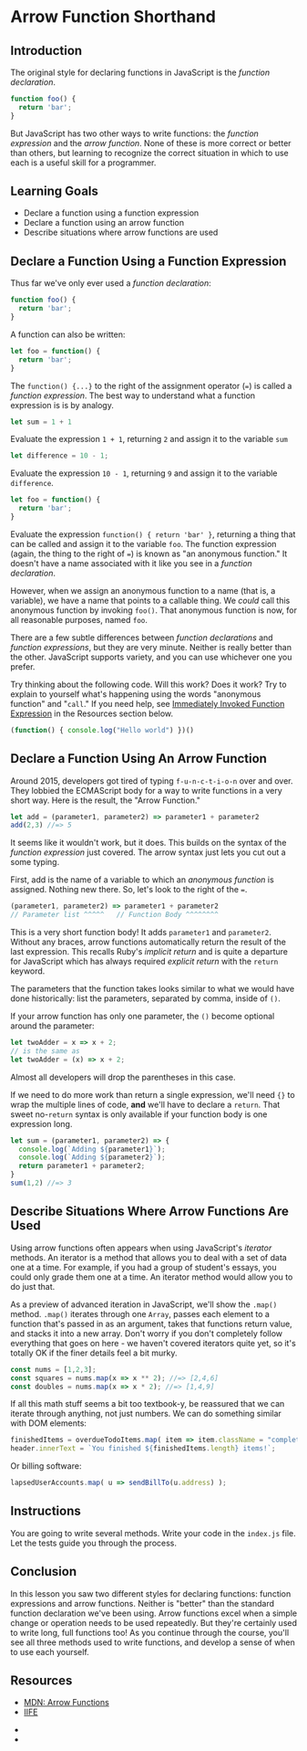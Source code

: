 # Arrow Function Shorthand

## Introduction

The original style for declaring functions in JavaScript is the _function
declaration_.

```js
function foo() {
  return 'bar';
}
```

But JavaScript has two other ways to write functions: the _function expression_
and the _arrow function_. None of these is more correct or better than others,
but learning to recognize the correct situation in which to use each is a useful
skill for a programmer. 

## Learning Goals

- Declare a function using a function expression
- Declare a function using an arrow function
- Describe situations where arrow functions are used

## Declare a Function Using a Function Expression

Thus far we've only ever used a _function declaration_:

```js
function foo() {
  return 'bar';
}
```

A function can also be written:

```js
let foo = function() {
  return 'bar';
}
```

The `function() {...}` to the right of the assignment operator (`=`) is called
a _function expression_. The best way to understand what a function expression
is is by analogy.

```js
let sum = 1 + 1
```

Evaluate the expression `1 + 1`, returning `2` and assign it to the variable `sum`

```js
let difference = 10 - 1;
```

Evaluate the expression `10 - 1`, returning `9` and assign it to the variable
`difference`.

```js
let foo = function() {
  return 'bar';
}
```

Evaluate the expression `function() { return 'bar' }`, returning a thing that
can be called and assign it to the variable `foo`. The function expression
(again, the thing to the right of `=`) is known as "an anonymous function." It
doesn't have a name associated with it like you see in a _function
declaration_.

However, when we assign an anonymous function to a name (that is, a variable),
we have a name that points to a callable thing. We _could_ call this anonymous
function by invoking `foo()`. That anonymous function is now, for all
reasonable purposes, named `foo`.

There are a few subtle differences between _function declarations_ and
_function expressions_, but they are very minute. Neither is really better than
the other. JavaScript supports variety, and you can use whichever one you prefer.

Try thinking about the following code. Will this work? Does it work? Try to
explain to yourself what's happening using the words "anonymous function" and
"`call`." If you need help, see [Immediately Invoked Function Expression][IIFE]
in the Resources section below.

```js
(function() { console.log("Hello world") })()
```

## Declare a Function Using An Arrow Function

Around 2015, developers got tired of typing `f-u-n-c-t-i-o-n` over and over.
They lobbied the ECMAScript body for a way to write functions in a very short
way. Here is the result, the "Arrow Function."

```js
let add = (parameter1, parameter2) => parameter1 + parameter2
add(2,3) //=> 5
```

It seems like it wouldn't work, but it does. This builds on the syntax of the
_function expression_ just covered. The arrow syntax just lets you cut out a
some typing.

First, add is the name of a variable to which an _anonymous function_ is
assigned. Nothing new there. So, let's look to the right of the `=`.

```js
(parameter1, parameter2) => parameter1 + parameter2
// Parameter list ^^^^^   // Function Body ^^^^^^^^
```

This is a very short function body! It adds `parameter1` and `parameter2`.
Without any braces, arrow functions automatically return the result of the last
expression. This recalls Ruby's _implicit return_ and is quite a departure for
JavaScript which has always required _explicit return_ with the `return`
keyword.

The parameters that the function takes looks similar to what we would have done
historically: list the parameters, separated by comma, inside of `()`.

If your arrow function has only one parameter, the `()` become optional around
the parameter:

```js
let twoAdder = x => x + 2;
// is the same as
let twoAdder = (x) => x + 2;
```

Almost all developers will drop the parentheses in this case.

If we need to do more work than return a single expression, we'll need `{}` to
wrap the multiple lines of code, **and** we'll have to declare a `return`. That
sweet no-`return` syntax is only available if your function body is one
expression long.

```js
let sum = (parameter1, parameter2) => {
  console.log(`Adding ${parameter1}`);
  console.log(`Adding ${parameter2}`);
  return parameter1 + parameter2;
}
sum(1,2) //=> 3
```

## Describe Situations Where Arrow Functions Are Used

Using arrow functions often appears when using JavaScript's _iterator_ methods.
An iterator is a method that allows you to deal with a set of data one at a
time.  For example, if you had a group of student's essays, you could only
grade them one at a time. An iterator method would allow you to do just that.

As a preview of advanced iteration in JavaScript, we'll show the `.map()`
method.  `.map()` iterates through one `Array`, passes each element to a
function that's passed in as an argument, takes that functions return value,
and stacks it into a new array. Don't worry if you don't completely follow
everything that goes on here - we haven't covered iterators quite yet, so it's
totally OK if the finer details feel a bit murky.

```js
const nums = [1,2,3];
const squares = nums.map(x => x ** 2); //=> [2,4,6]
const doubles = nums.map(x => x * 2); //=> [1,4,9]
```

If all this math stuff seems a bit too textbook-y, be reassured that we can
iterate through anything, not just numbers. We can do something similar with DOM
elements:

```js
finishedItems = overdueTodoItems.map( item => item.className = "complete" );
header.innerText = `You finished ${finishedItems.length} items!`;
```

Or billing software:

```js
lapsedUserAccounts.map( u => sendBillTo(u.address) );
```

## Instructions

You are going to write several methods. Write your code in the `index.js` file.
Let the tests guide you through the process.


## Conclusion

In this lesson you saw two different styles for declaring functions: function
expressions and arrow functions. Neither is "better" than the standard function
declaration we've been using. Arrow functions excel when a simple change or
operation needs to be used repeatedly. But they're certainly used to write long,
full functions too! As you continue through the course, you'll see all three
methods used to write functions, and develop a sense of when to use each
yourself.

## Resources

* [MDN: Arrow Functions][Arrow functions]
* [IIFE][]


- [Arrow functions]: https://developer.mozilla.org/en-US/docs/Web/JavaScript/Reference/Functions/Arrow_functions
- [IIFE]: https://developer.mozilla.org/en-US/docs/Glossary/IIFE
